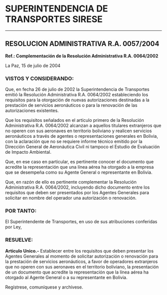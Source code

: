# SUPERINTENDENCIA DE TRANSPORTES  SIRESE  
****  

## RESOLUCION ADMINISTRATIVA R.A. 0057/2004  

**Ref.: Complementación de la Resolución Administrativa R.A. 0064/2002**  

La Paz, 15 de julio de 2004  

### VISTOS Y CONSIDERANDO:  

Que, en fecha 26 de julio de 2002 la Superintendencia de Transportes emitió la Resolución Administrativa R.A. 0064/2002 estableciendo los requisitos para la otorgación de nuevas autorizaciones destinadas a la prestación de servicios aeronáuticos o para la renovación de las autorizaciones existentes.  

Que los requisitos señalados en el artículo primero de la Resolución Administrativa R.A. 0064/2002 alcanzan a aquellos titulares extranjeros que no operen con sus aeronaves en territorio boliviano y realicen servicios aeronáuticos a través de agentes o representaciones generales en Bolivia, con la aclaración que no se requiere informe técnico emitido por la Dirección General de Aeronáutica Civil ni tampoco el Estudio de Evaluación de Impacto Ambiental.  

Que, en ese caso en particular, es pertinente conocer el documento que acredite la representación que una línea aérea ha otorgado a la empresa que se desempeña como su Agente General o representante en Bolivia.  

Que, en razón de ello es pertinente complementar la Resolución Administrativa R.A. 0064/2002, incluyendo dicho documento entre los requisitos que deben ser presentados por los Agentes Generales para solicitar en nombre del operador una autorización o renovación.  

### POR TANTO:  

El Superintendente de Transportes, en uso de sus atribuciones conferidas por Ley,  


### RESUELVE:  

**Artículo Unico.-** Establecer entre los requisitos que deben presentar los Agentes Generales al momento de solicitar autorización o renovación para la prestación de servicios aeronáuticos, a favor de operadores extranjeros que no operen con sus aeronaves en el territorio boliviano, la presentación de un documento que acredite la representación que la línea aérea ha otorgado al Agente General o a su representante en Bolivia.  

Regístrese, comuníquese y archívese.  


